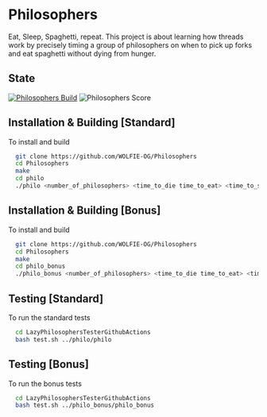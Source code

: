 # Philosophers

Eat, Sleep, Spaghetti, repeat. This project is about learning how threads work by precisely timing a group of philosophers on when to pick up forks and eat spaghetti without dying from hunger. 

## State

[![Philosophers Build](https://img.shields.io/github/actions/workflow/status/WOLFIE-OG/Philosophers/makefile.yml?style=for-the-badge)](https://github.com/WOLFIE-OG/Philosophers/actions/workflows/makefile.yml) ![Philosophers Score](https://img.shields.io/badge/Score-125%2F125-brightgreen?style=for-the-badge)

## Installation & Building [Standard]

To install and build

```bash
  git clone https://github.com/WOLFIE-OG/Philosophers
  cd Philosophers
  make
  cd philo
  ./philo <number_of_philosophers> <time_to_die time_to_eat> <time_to_sleep> [number_of_times_each_philosopher_must_eat]
```
    
## Installation & Building [Bonus]

To install and build

```bash
  git clone https://github.com/WOLFIE-OG/Philosophers
  cd Philosophers
  make
  cd philo_bonus
  ./philo_bonus <number_of_philosophers> <time_to_die time_to_eat> <time_to_sleep> [number_of_times_each_philosopher_must_eat]
```

## Testing [Standard]

To run the standard tests

```bash
  cd LazyPhilosophersTesterGithubActions
  bash test.sh ../philo/philo
```

## Testing [Bonus]

To run the bonus tests

```bash
  cd LazyPhilosophersTesterGithubActions
  bash test.sh ../philo_bonus/philo_bonus
